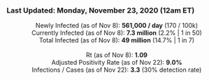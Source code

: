 ### Last Updated: Monday, November 23, 2020 (12am ET)
<p align="center">
Newly Infected (as of Nov 8): <b>561,000 / day</b> 
(170 / 100k)<br>
Currently Infected (as of Nov 8): <b>7.3 million</b> 
(2.2% | 1 in 50)<br>
Total Infected (as of Nov 8): <b>49 million</b> 
(14.7% | 1 in 7)<br>
<br>
Rt (as of Nov 8): <b>1.09</b><br>
Adjusted Positivity Rate (as of Nov 22): <b>9.0%</b><br>
Infections / Cases (as of Nov 22): <b>3.3</b> (30% detection rate)</p>
